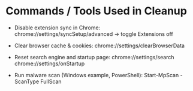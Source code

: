 # Commands / Tools Used in Cleanup

- Disable extension sync in Chrome:
  chrome://settings/syncSetup/advanced → toggle Extensions off  

- Clear browser cache & cookies:
  chrome://settings/clearBrowserData  

- Reset search engine and startup page:
  chrome://settings/search  
  chrome://settings/onStartup  

- Run malware scan (Windows example, PowerShell):
  Start-MpScan -ScanType FullScan
  
